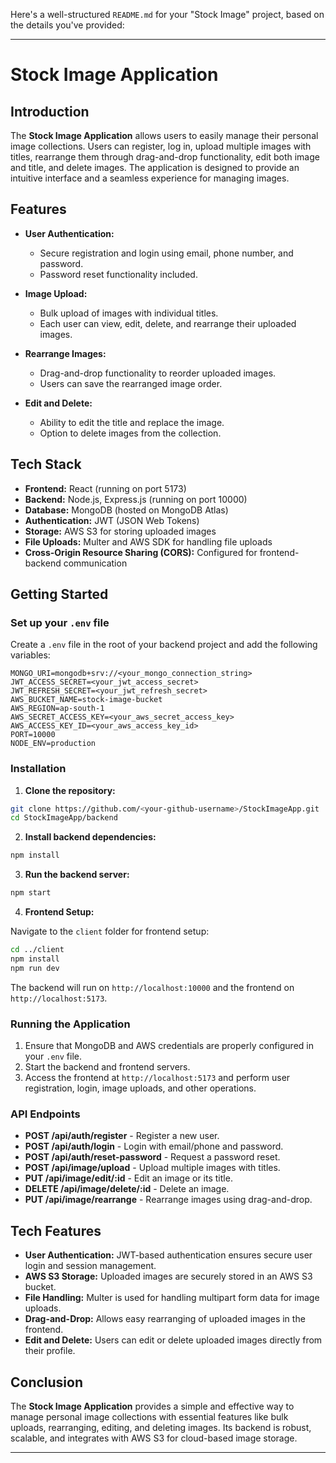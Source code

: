 Here's a well-structured `README.md` for your "Stock Image" project, based on the details you've provided:

---

# Stock Image Application

## Introduction

The **Stock Image Application** allows users to easily manage their personal image collections. Users can register, log in, upload multiple images with titles, rearrange them through drag-and-drop functionality, edit both image and title, and delete images. The application is designed to provide an intuitive interface and a seamless experience for managing images.

## Features

- **User Authentication:**
  - Secure registration and login using email, phone number, and password.
  - Password reset functionality included.

- **Image Upload:**
  - Bulk upload of images with individual titles.
  - Each user can view, edit, delete, and rearrange their uploaded images.

- **Rearrange Images:**
  - Drag-and-drop functionality to reorder uploaded images.
  - Users can save the rearranged image order.

- **Edit and Delete:**
  - Ability to edit the title and replace the image.
  - Option to delete images from the collection.

## Tech Stack

- **Frontend:** React (running on port 5173)
- **Backend:** Node.js, Express.js (running on port 10000)
- **Database:** MongoDB (hosted on MongoDB Atlas)
- **Authentication:** JWT (JSON Web Tokens)
- **Storage:** AWS S3 for storing uploaded images
- **File Uploads:** Multer and AWS SDK for handling file uploads
- **Cross-Origin Resource Sharing (CORS):** Configured for frontend-backend communication

## Getting Started

### Set up your `.env` file

Create a `.env` file in the root of your backend project and add the following variables:

```plaintext
MONGO_URI=mongodb+srv://<your_mongo_connection_string>
JWT_ACCESS_SECRET=<your_jwt_access_secret>
JWT_REFRESH_SECRET=<your_jwt_refresh_secret>
AWS_BUCKET_NAME=stock-image-bucket
AWS_REGION=ap-south-1
AWS_SECRET_ACCESS_KEY=<your_aws_secret_access_key>
AWS_ACCESS_KEY_ID=<your_aws_access_key_id>
PORT=10000
NODE_ENV=production
```

### Installation

1. **Clone the repository:**

```bash
git clone https://github.com/<your-github-username>/StockImageApp.git
cd StockImageApp/backend
```

2. **Install backend dependencies:**

```bash
npm install
```

3. **Run the backend server:**

```bash
npm start
```

4. **Frontend Setup:**

Navigate to the `client` folder for frontend setup:

```bash
cd ../client
npm install
npm run dev
```

The backend will run on `http://localhost:10000` and the frontend on `http://localhost:5173`.

### Running the Application

1. Ensure that MongoDB and AWS credentials are properly configured in your `.env` file.
2. Start the backend and frontend servers.
3. Access the frontend at `http://localhost:5173` and perform user registration, login, image uploads, and other operations.

### API Endpoints

- **POST /api/auth/register** - Register a new user.
- **POST /api/auth/login** - Login with email/phone and password.
- **POST /api/auth/reset-password** - Request a password reset.
- **POST /api/image/upload** - Upload multiple images with titles.
- **PUT /api/image/edit/:id** - Edit an image or its title.
- **DELETE /api/image/delete/:id** - Delete an image.
- **PUT /api/image/rearrange** - Rearrange images using drag-and-drop.

## Tech Features

- **User Authentication:** JWT-based authentication ensures secure user login and session management.
- **AWS S3 Storage:** Uploaded images are securely stored in an AWS S3 bucket.
- **File Handling:** Multer is used for handling multipart form data for image uploads.
- **Drag-and-Drop:** Allows easy rearranging of uploaded images in the frontend.
- **Edit and Delete:** Users can edit or delete uploaded images directly from their profile.

## Conclusion

The **Stock Image Application** provides a simple and effective way to manage personal image collections with essential features like bulk uploads, rearranging, editing, and deleting images. Its backend is robust, scalable, and integrates with AWS S3 for cloud-based image storage.

---

